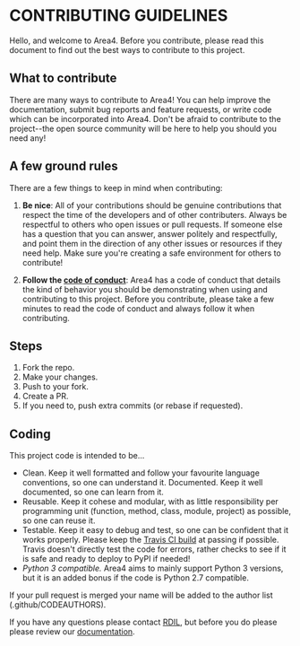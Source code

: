 # CONTRIBUTING GUIDELINES  

Hello, and welcome to Area4.  Before you contribute, please read this document to find out the best ways to contribute to this project.  

## What to contribute  
There are many ways to contribute to Area4! You can help improve the documentation, submit bug reports and feature requests, or write code which can be incorporated into Area4. Don't be afraid to contribute to the project--the open source community will be here to help you should you need any!  

## A few ground rules  

There are a few things to keep in mind when contributing:  

1. **Be nice**: All of your contributions should be genuine contributions that respect the time of the developers and of other contributers. Always be respectful to others who open issues or pull requests. If someone else has a question that you can answer, answer politely and respectfully, and point them in the direction of any other issues or resources if they need help. Make sure you're creating a safe environment for others to contribute!  

2. **Follow the [code of conduct](https://github.com/RDIL/area4/blob/master/CODE_OF_CONDUCT.md)**: Area4 has a code of conduct that details the kind of behavior you should be demonstrating when using and contributing to this project. Before you contribute, please take a few minutes to read the code of conduct and always follow it when contributing.  

## Steps  

1. Fork the repo.  
2. Make your changes. 
3. Push to your fork. 
4. Create a PR. 
5. If you need to, push extra commits (or rebase if requested). 

## Coding

This project code is intended to be...

* Clean. Keep it well formatted and follow your favourite language conventions, so one can understand it.
Documented. Keep it well documented, so one can learn from it.  
* Reusable. Keep it cohese and modular, with as little responsibility per programming unit (function, method, class, module, project) as possible, so one can reuse it.  
* Testable. Keep it easy to debug and test, so one can be confident that it works properly.  Please keep the [Travis CI build](https://travis-ci.com/RDIL/area4) at passing if possible.  Travis doesn't directly test the code for errors, rather checks to see if it is safe and ready to deploy to PyPI if needed!  
* *Python 3 compatible.*  Area4 aims to mainly support Python 3 versions, but it is an added bonus if the code is Python 2.7 compatible.  

If your pull request is merged your name will be added to the author list (.github/CODEAUTHORS).  

If you have any questions please contact [RDIL](https://github.com/RDIL), but before you do please please review our [documentation](https://area4.readthedocs.io/en/latest/). 
